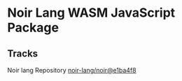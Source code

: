 # Noir Lang WASM JavaScript Package

## Tracks
Noir lang Repository [noir-lang/noir@e1ba4f8](https://github.com/noir-lang/noir/tree/e1ba4f82c6ad90a8f11c433b66b42a20efcea8ed)